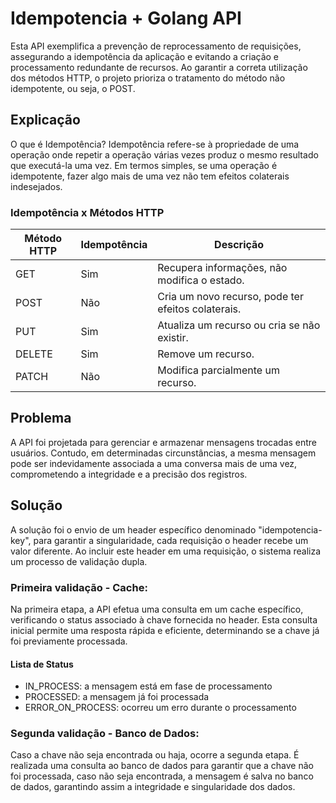 # Idempotencia + Golang API

Esta API exemplifica a prevenção de reprocessamento de requisições, assegurando a idempotência da aplicação e evitando a criação e processamento redundante de recursos. Ao garantir a correta utilização dos métodos HTTP, o projeto prioriza o tratamento do método não idempotente, ou seja, o POST.

## Explicação

O que é Idempotência?
Idempotência refere-se à propriedade de uma operação onde repetir a operação várias vezes produz o mesmo resultado que executá-la uma vez. Em termos simples, se uma operação é idempotente, fazer algo mais de uma vez não tem efeitos colaterais indesejados.

### Idempotência x Métodos HTTP

| Método HTTP | Idempotência | Descrição                                       |
|-------------|--------------|--------------------------------------------------|
| GET         | Sim          | Recupera informações, não modifica o estado.     |
| POST        | Não          | Cria um novo recurso, pode ter efeitos colaterais.|
| PUT         | Sim          | Atualiza um recurso ou cria se não existir.       |
| DELETE      | Sim          | Remove um recurso.                               |
| PATCH       | Não          | Modifica parcialmente um recurso.                 |

## Problema

A API foi projetada para gerenciar e armazenar mensagens trocadas entre usuários. Contudo, em determinadas circunstâncias, a mesma mensagem pode ser indevidamente associada a uma conversa mais de uma vez, comprometendo a integridade e a precisão dos registros.

## Solução 

A solução foi o envio de um header específico denominado "idempotencia-key", para garantir a singularidade, cada requisição o header recebe um valor diferente. Ao incluir este header em uma requisição, o sistema realiza um processo de validação dupla.

### Primeira validação - Cache:
Na primeira etapa, a API efetua uma consulta em um cache específico, verificando o status associado à chave fornecida no header. Esta consulta inicial permite uma resposta rápida e eficiente, determinando se a chave já foi previamente processada.

#### Lista de Status
* IN_PROCESS: a mensagem está em fase de processamento
* PROCESSED: a mensagem já foi processada
* ERROR_ON_PROCESS: ocorreu um erro durante o processamento


### Segunda validação - Banco de Dados:
Caso a chave não seja encontrada ou haja, ocorre a segunda etapa. 
É realizada uma consulta ao banco de dados para garantir que a chave não foi processada, caso não seja encontrada, a mensagem é salva no banco de dados, garantindo assim a integridade e singularidade dos dados.